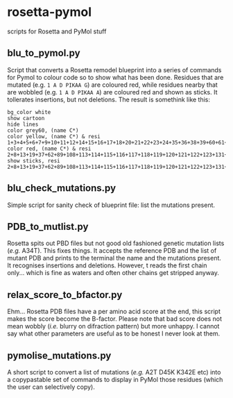 # rosetta-pymol
scripts for Rosetta and PyMol stuff

## blu_to_pymol.py
Script that converts a Rosetta remodel blueprint into a series of commands for Pymol to colour code so to show what has been done.
Residues that are mutated (e.g. `1 A D PIKAA G`) are coloured red, while residues nearby that are wobbled (e.g. `1 A D PIKAA A`) are coloured red and shown as sticks.
It tollerates insertions, but not deletions.
The result is somethink like this:

    bg_color white
    show cartoon
    hide lines
    color grey60, (name C*)
    color yellow, (name C*) & resi 1+3+4+5+6+7+9+10+11+12+14+15+16+17+18+20+21+22+23+24+35+36+38+39+60+61+63+64+81+82+83+84+85+86+87+88+90+96+97+98+107+109+110+111+112+124+130
    color red, (name C*) & resi 2+8+13+19+37+62+89+108+113+114+115+116+117+118+119+120+121+122+123+131+132+133+134+135
    show sticks, resi 2+8+13+19+37+62+89+108+113+114+115+116+117+118+119+120+121+122+123+131+132+133+134+135

## blu_check_mutations.py
Simple script for sanity check of blueprint file: list the mutations present.

## PDB_to_mutlist.py
Rosetta spits out PBD files but not good old fashioned genetic mutation lists (_e.g._ A34T). This fixes things. It accepts the reference PDB and the list of mutant PDB and prints to the terminal the name and the mutations present.
It recognises insertions and deletions.
However, t reads the first chain only... which is fine as waters and often other chains get stripped anyway.

## relax_score_to_bfactor.py
Ehm... Rosetta PDB files have a per amino acid score at the end, this script makes the score become the B-factor. Please note that bad score does not mean wobbly (_i.e._ blurry on difraction pattern) but more unhappy. I cannot say what other parameters are useful as to be honest I never look at them.

## pymolise_mutations.py
A short script to convert a list of mutations (_e.g._ A2T D45K K342E etc) into a copypastable set of commands to display in PyMol those residues (which the user can selectively copy).
